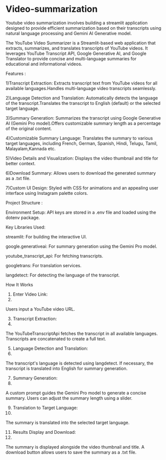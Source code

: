 # Video-summarization


Youtube video summarization involves building a streamlit application designed to provide efficient summarization based on their transcripts using natural language processing and Gemini AI Generative model.

The YouTube Video Summarizer is a Streamlit-based web application that extracts, summarizes, and translates transcripts of YouTube videos. It leverages YouTube Transcript API, Google Generative AI, and Google Translator to provide concise and multi-language summaries for educational and informational videos.




Features :

1)Transcript Extraction:
Extracts transcript text from YouTube videos for all available languages.Handles multi-language video transcripts seamlessly.

2)Language Detection and Translation:
Automatically detects the language of the transcript.Translates the transcript to English (default) or the selected target language.

3)Summary Generation:
Summarizes the transcript using Google Generative AI (Gemini Pro model).Offers customizable summary length as a percentage of the original content.

4)Customizable Summary Language:
Translates the summary to various target languages, including French, German, Spanish, Hindi, Telugu, Tamil, Malayalam,Kannada etc.

5)Video Details and Visualization:
Displays the video thumbnail and title for better context.

6)Download Summary:
Allows users to download the generated summary as a .txt file.

7)Custom UI Design:
Styled with CSS for animations and an appealing user interface using Instagram palette colors.




Project Structure :


Environment Setup:
API keys are stored in a .env file and loaded using the dotenv package.


Key Libraries Used:

streamlit: For building the interactive UI.

google.generativeai: For summary generation using the Gemini Pro model.

youtube_transcript_api: For fetching transcripts.

googletrans: For translation services.

langdetect: For detecting the language of the transcript.




How It Works

1. Enter Video Link:
2. 
Users input a YouTube video URL.

3. Transcript Extraction:
4. 
The YouTubeTranscriptApi fetches the transcript in all available languages.
Transcripts are concatenated to create a full text.

5. Language Detection and Translation:
6. 
The transcript's language is detected using langdetect.
If necessary, the transcript is translated into English for summary generation.

7. Summary Generation:
8. 
A custom prompt guides the Gemini Pro model to generate a concise summary.
Users can adjust the summary length using a slider.

9. Translation to Target Language:
10. 
The summary is translated into the selected target language.

11. Results Display and Download:
12. 
The summary is displayed alongside the video thumbnail and title.
A download button allows users to save the summary as a .txt file.
